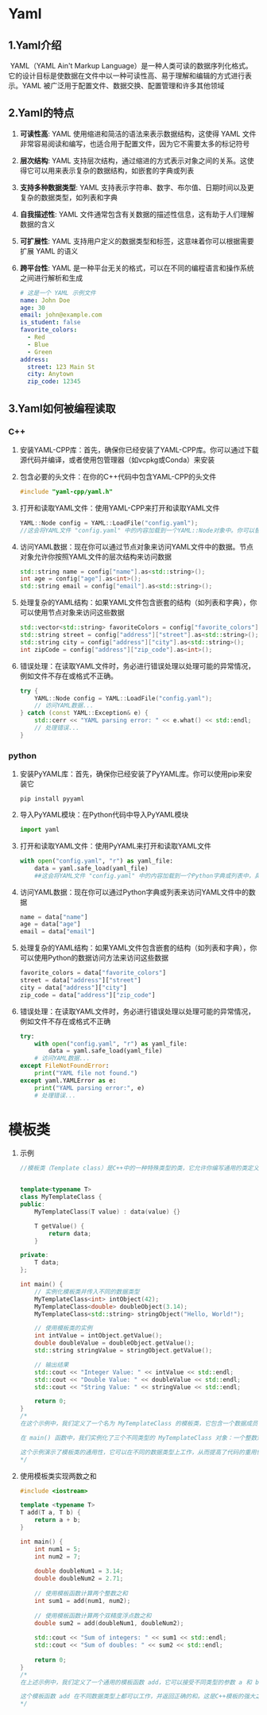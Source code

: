 # Yaml

## 1.Yaml介绍

​    YAML（YAML Ain't Markup Language）是一种人类可读的数据序列化格式。它的设计目标是使数据在文件中以一种可读性高、易于理解和编辑的方式进行表示。YAML 被广泛用于配置文件、数据交换、配置管理和许多其他领域

## 2.Yaml的特点

1. **可读性高**: YAML 使用缩进和简洁的语法来表示数据结构，这使得 YAML 文件非常容易阅读和编写，也适合用于配置文件，因为它不需要太多的标记符号

2. **层次结构**: YAML 支持层次结构，通过缩进的方式表示对象之间的关系。这使得它可以用来表示复杂的数据结构，如嵌套的字典或列表

3. **支持多种数据类型**: YAML 支持表示字符串、数字、布尔值、日期时间以及更复杂的数据类型，如列表和字典

4. **自我描述性**: YAML 文件通常包含有关数据的描述性信息，这有助于人们理解数据的含义

5. **可扩展性**: YAML 支持用户定义的数据类型和标签，这意味着你可以根据需要扩展 YAML 的语义

6. **跨平台性**: YAML 是一种平台无关的格式，可以在不同的编程语言和操作系统之间进行解析和生成

   ```yaml
   # 这是一个 YAML 示例文件
   name: John Doe
   age: 30
   email: john@example.com
   is_student: false
   favorite_colors:
     - Red
     - Blue
     - Green
   address:
     street: 123 Main St
     city: Anytown
     zip_code: 12345
   ```

## 3.Yaml如何被编程读取

### C++

1. 安装YAML-CPP库：首先，确保你已经安装了YAML-CPP库。你可以通过下载源代码并编译，或者使用包管理器（如vcpkg或Conda）来安装

2. 包含必要的头文件：在你的C++代码中包含YAML-CPP的头文件

   ```c++
   #include "yaml-cpp/yaml.h"
   ```

3. 打开和读取YAML文件：使用YAML-CPP来打开和读取YAML文件

   ```c++
   YAML::Node config = YAML::LoadFile("config.yaml");
   //这会将YAML文件 "config.yaml" 中的内容加载到一个YAML::Node对象中。你可以替换 "config.yaml" 为你实际的YAML文件路径
   ```

4. 访问YAML数据：现在你可以通过节点对象来访问YAML文件中的数据。节点对象允许你按照YAML文件的层次结构来访问数据

   ```C++
   std::string name = config["name"].as<std::string>();
   int age = config["age"].as<int>();
   std::string email = config["email"].as<std::string>();
   ```

5. 处理复杂的YAML结构：如果YAML文件包含嵌套的结构（如列表和字典），你可以使用节点对象来访问这些数据

   ```c++
   std::vector<std::string> favoriteColors = config["favorite_colors"].as<std::vector<std::string>>();
   std::string street = config["address"]["street"].as<std::string>();
   std::string city = config["address"]["city"].as<std::string>();
   int zipCode = config["address"]["zip_code"].as<int>();
   ```

6. 错误处理：在读取YAML文件时，务必进行错误处理以处理可能的异常情况，例如文件不存在或格式不正确。

   ```c++
   try {
       YAML::Node config = YAML::LoadFile("config.yaml");
       // 访问YAML数据...
   } catch (const YAML::Exception& e) {
       std::cerr << "YAML parsing error: " << e.what() << std::endl;
       // 处理错误...
   }
   ```

### python

1. 安装PyYAML库：首先，确保你已经安装了PyYAML库。你可以使用pip来安装它

   ```shell
   pip install pyyaml
   ```

2. 导入PyYAML模块：在Python代码中导入PyYAML模块

   ```python
   import yaml
   ```

3. 打开和读取YAML文件：使用PyYAML来打开和读取YAML文件

   ```python
   with open("config.yaml", "r") as yaml_file:
       data = yaml.safe_load(yaml_file)
       ##这会将YAML文件 "config.yaml" 中的内容加载到一个Python字典或列表中，具体取决于文件的结构。你可以替换 "config.yaml" 为你实际的YAML文件路径
   ```

4. 访问YAML数据：现在你可以通过Python字典或列表来访问YAML文件中的数据

   ```python
   name = data["name"]
   age = data["age"]
   email = data["email"]
   ```

5. 处理复杂的YAML结构：如果YAML文件包含嵌套的结构（如列表和字典），你可以使用Python的数据访问方法来访问这些数据

   ```python
   favorite_colors = data["favorite_colors"]
   street = data["address"]["street"]
   city = data["address"]["city"]
   zip_code = data["address"]["zip_code"]
   ```

6. 错误处理：在读取YAML文件时，务必进行错误处理以处理可能的异常情况，例如文件不存在或格式不正确

   ```python
   try:
       with open("config.yaml", "r") as yaml_file:
           data = yaml.safe_load(yaml_file)
       # 访问YAML数据...
   except FileNotFoundError:
       print("YAML file not found.")
   except yaml.YAMLError as e:
       print("YAML parsing error:", e)
       # 处理错误...
   ```

   

# 模板类

1. 示例

   ```c++
   //模板类（Template class）是C++中的一种特殊类型的类，它允许你编写通用的类定义，其中某些类型（通常是数据类型）可以在使用该类时进行参数化。模板类的主要目的是为了实现通用性和代码重用
   
   
   template<typename T>
   class MyTemplateClass {
   public:
       MyTemplateClass(T value) : data(value) {}
   
       T getValue() {
           return data;
       }
   
   private:
       T data;
   };
   
   int main() {
       // 实例化模板类并传入不同的数据类型
       MyTemplateClass<int> intObject(42);
       MyTemplateClass<double> doubleObject(3.14);
       MyTemplateClass<std::string> stringObject("Hello, World!");
   
       // 使用模板类的实例
       int intValue = intObject.getValue();
       double doubleValue = doubleObject.getValue();
       std::string stringValue = stringObject.getValue();
   
       // 输出结果
       std::cout << "Integer Value: " << intValue << std::endl;
       std::cout << "Double Value: " << doubleValue << std::endl;
       std::cout << "String Value: " << stringValue << std::endl;
   
       return 0;
   }
   /*
   在这个示例中，我们定义了一个名为 MyTemplateClass 的模板类，它包含一个数据成员 data，并具有一个用于返回数据成员值的成员函数 getValue()。模板类使用 <typename T> 来声明模板参数 T，这个参数表示模板类可以接受不同的数据类型。
   
   在 main() 函数中，我们实例化了三个不同类型的 MyTemplateClass 对象：一个整数对象，一个双精度浮点数对象，和一个字符串对象。然后，我们分别使用它们的 getValue() 方法来获取不同类型的数据，并输出结果。
   
   这个示例演示了模板类的通用性，它可以在不同的数据类型上工作，从而提高了代码的重用性和灵活性。模板类在STL（标准模板库）中广泛使用，例如，容器类（如std::vector和std::list）和算法函数（如std::sort）都使用了模板类的概念
   */
   ```

   

2. 使用模板类实现两数之和

   ```c++
   #include <iostream>
   
   template <typename T>
   T add(T a, T b) {
       return a + b;
   }
   
   int main() {
       int num1 = 5;
       int num2 = 7;
       
       double doubleNum1 = 3.14;
       double doubleNum2 = 2.71;
       
       // 使用模板函数计算两个整数之和
       int sum1 = add(num1, num2);
       
       // 使用模板函数计算两个双精度浮点数之和
       double sum2 = add(doubleNum1, doubleNum2);
       
       std::cout << "Sum of integers: " << sum1 << std::endl;
       std::cout << "Sum of doubles: " << sum2 << std::endl;
       
       return 0;
   }
   /*
   在上述示例中，我们定义了一个通用的模板函数 add，它可以接受不同类型的参数 a 和 b。在 main 函数中，我们分别使用整数和双精度浮点数调用了 add 函数，并将其返回的结果打印出来。
   
   这个模板函数 add 在不同数据类型上都可以工作，并返回正确的和。这是C++模板的强大之处，它使得你可以编写通用的函数，无需为每种数据类型编写不同的版本
   */
   ```

   